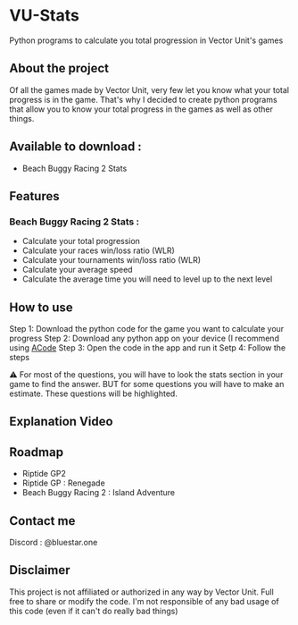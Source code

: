 # VU-Stats
Python programs to calculate you total progression in Vector Unit's games


## About the project
Of all the games made by Vector Unit, very few let you know what your total progress is in the game. That's why I decided to create python programs that allow you to know your total progress in the games as well as other things. 

## Available to download :
- Beach Buggy Racing 2 Stats

## Features

### Beach Buggy Racing 2 Stats :

- Calculate your total progression
- Calculate your races win/loss ratio (WLR)
- Calculate your tournaments win/loss ratio (WLR)
- Calculate your average speed
- Calculate the average time you will need to level up to the next level

## How to use

Step 1: Download the python code for the game you want to calculate your progress
Step 2: Download any python app on your device (I recommend using [ACode](https://play.google.com/store/apps/details?id=com.foxdebug.acode) 
Step 3: Open the code in the app and run it
Setp 4: Follow the steps

⚠️ For most of the questions, you will have to look the stats section in your game to find the answer. BUT for some questions you will have to make an estimate. These questions will be highlighted. 

## Explanation Video


## Roadmap

- Riptide GP2
- Riptide GP : Renegade
- Beach Buggy Racing 2 : Island Adventure

## Contact me

Discord : @bluestar.one 

## Disclaimer

This project is not affiliated or authorized in any way by Vector Unit. 
Full free to share or modify the code. 
I'm not responsible of any bad usage of this code (even if it can't do really bad things) 
